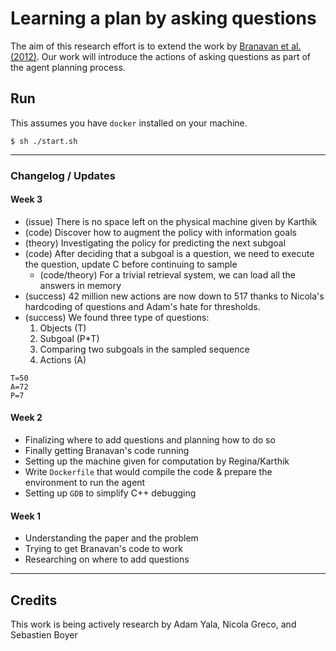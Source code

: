 # Learning a plan by asking questions

The aim of this research effort is to extend the work by [Branavan et al. (2012)](http://people.csail.mit.edu/regina/my_papers/planning12.pdf). Our work will introduce the actions of asking questions as part of the agent planning process.

## Run

This assumes you have `docker` installed on your machine.

```
$ sh ./start.sh
```

---

### Changelog / Updates

#### Week 3

- (issue) There is no space left on the physical machine given by Karthik
- (code) Discover how to augment the policy with information goals
- (theory) Investigating the policy for predicting the next subgoal
- (code) After deciding that a subgoal is a question, we need to execute the question, update C before continuing to sample
  - (code/theory) For a trivial retrieval system, we can load all the answers in memory
- (success) 42 million new actions are now down to 517 thanks to Nicola's hardcoding of questions and Adam's hate for thresholds.
- (success) We found three type of questions:
  1. Objects (T)
  2. Subgoal (P*T)
  3. Comparing two subgoals in the sampled sequence
  4. Actions (A)

```
T=50
A=72
P=7
```

#### Week 2
- Finalizing where to add questions and planning how to do so
- Finally getting Branavan's code running
- Setting up the machine given for computation by Regina/Karthik
- Write `Dockerfile` that would compile the code & prepare the environment to run the agent
- Setting up `GDB` to simplify C++ debugging

#### Week 1
- Understanding the paper and the problem
- Trying to get Branavan's code to work
- Researching on where to add questions

---


## Credits
This work is being actively research by Adam Yala, Nicola Greco, and Sebastien Boyer
